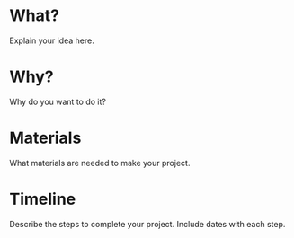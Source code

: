 # What?

Explain your idea here.

# Why?

Why do you want to do it?

# Materials

What materials are needed to make your project.

# Timeline

Describe the steps to complete your project. Include dates with each step.
